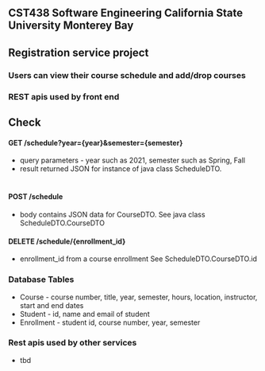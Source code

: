 ## CST438 Software Engineering California State University Monterey Bay
## Registration service project
### Users can view their course schedule and add/drop courses 

### REST apis  used by front end 
## Check
#### GET /schedule?year={year}&semester={semester}
- query parameters - year such as 2021,   semester such as Spring, Fall 
- result returned JSON for instance of java class ScheduleDTO.    
#
#### POST /schedule 
- body contains JSON data for CourseDTO.  See java class ScheduleDTO.CourseDTO

#### DELETE /schedule/{enrollment_id}  
- enrollment_id from a course enrollment  See ScheduleDTO.CourseDTO.id 

### Database Tables
- Course - course number, title, year, semester, hours, location, instructor, start and end dates
- Student - id, name and email of student
- Enrollment - student id, course number, year, semester

### Rest apis used by other services
- tbd 


